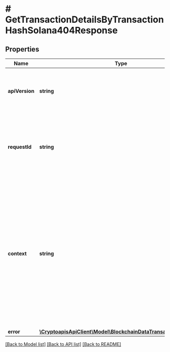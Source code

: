 # # GetTransactionDetailsByTransactionHashSolana404Response

## Properties

Name | Type | Description | Notes
------------ | ------------- | ------------- | -------------
**apiVersion** | **string** | Specifies the version of the API that incorporates this endpoint. |
**requestId** | **string** | Defines the ID of the request. The &#x60;requestId&#x60; is generated by Crypto APIs and it&#39;s unique for every request. |
**context** | **string** | In batch situations the user can use the context to correlate responses with requests. This property is present regardless of whether the response was successful or returned as an error. &#x60;context&#x60; is specified by the user. | [optional]
**error** | [**\CryptoapisApiClient\Model\BlockchainDataTransactionNotFound**](BlockchainDataTransactionNotFound.md) |  |

[[Back to Model list]](../../README.md#models) [[Back to API list]](../../README.md#endpoints) [[Back to README]](../../README.md)
